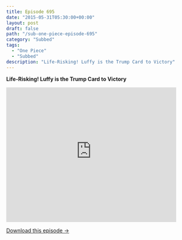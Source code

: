 ```yaml
---
title: Episode 695
date: "2015-05-31T05:30:00+00:00"
layout: post
draft: false
path: "/sub-one-piece-episode-695"
category: "Subbed"
tags:
  - "One Piece"
  - "Subbed"
description: "Life-Risking! Luffy is the Trump Card to Victory"
---
```


**Life-Risking! Luffy is the Trump Card to Victory**

<iframe width="640" height="360" src="https://www.rapidvideo.com/e/G6FRPGFIU6" frameborder="0" marginwidth=0 marginheight=0 scrolling=no allowfullscreen style="max-width:90%;"></iframe>

<a href="http://ouo.io/qs/eCodkFEQ?s=https://www.rapidvideo.com/d/G6FRPGFIU6" class="styled_a">Download this episode →</a>

